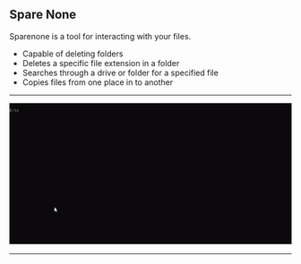 ## Spare None

Sparenone is a tool for interacting with your files. 

* Capable of deleting folders
* Deletes a specific file extension in a folder
* Searches through a drive or folder for a specified file
* Copies files from one place in to another

---

   ![Image](/assets/video.gif)

---

